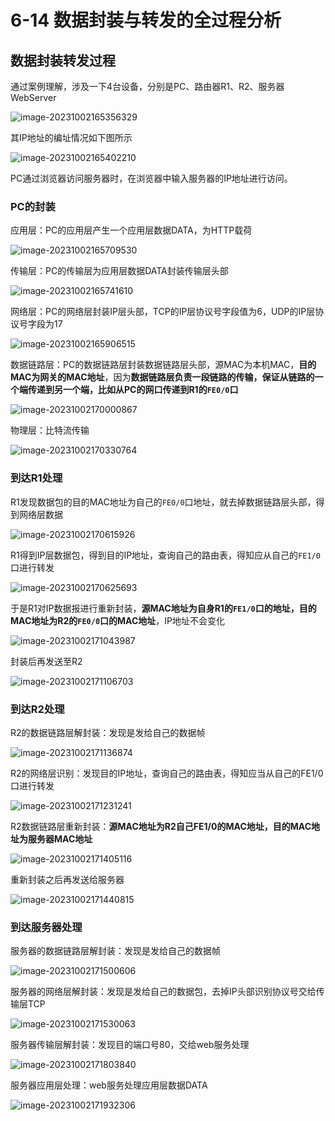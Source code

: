 # 6-14 数据封装与转发的全过程分析

## 数据封装转发过程

通过案例理解，涉及一下4台设备，分别是PC、路由器R1、R2、服务器WebServer

![image-20231002165356329](https://img.yatjay.top/md/image-20231002165356329.png)

其IP地址的编址情况如下图所示

![image-20231002165402210](https://img.yatjay.top/md/image-20231002165402210.png)

PC通过浏览器访问服务器时，在浏览器中输入服务器的IP地址进行访问。

### PC的封装

应用层：PC的应用层产生一个应用层数据DATA，为HTTP载荷

![image-20231002165709530](https://img.yatjay.top/md/image-20231002165709530.png)

传输层：PC的传输层为应用层数据DATA封装传输层头部

![image-20231002165741610](https://img.yatjay.top/md/image-20231002165741610.png)

网络层：PC的网络层封装IP层头部，TCP的IP层协议号字段值为6，UDP的IP层协议号字段为17

![image-20231002165906515](https://img.yatjay.top/md/image-20231002165906515.png)

数据链路层：PC的数据链路层封装数据链路层头部，源MAC为本机MAC，**目的MAC为网关的MAC地址**，因为**数据链路层负责一段链路的传输，保证从链路的一个端传递到另一个端，比如从PC的网口传递到R1的`FE0/0`口**

![image-20231002170000867](https://img.yatjay.top/md/image-20231002170000867.png)

物理层：比特流传输

![image-20231002170330764](https://img.yatjay.top/md/image-20231002170330764.png)

### 到达R1处理

R1发现数据包的目的MAC地址为自己的`FE0/0`口地址，就去掉数据链路层头部，得到网络层数据

![image-20231002170615926](https://img.yatjay.top/md/image-20231002170615926.png)

R1得到IP层数据包，得到目的IP地址，查询自己的路由表，得知应从自己的`FE1/0`口进行转发

![image-20231002170625693](https://img.yatjay.top/md/image-20231002170625693.png)

于是R1对IP数据报进行重新封装，**源MAC地址为自身R1的`FE1/0`口的地址，目的MAC地址为R2的`FE0/0`口的MAC地址**，IP地址不会变化

![image-20231002171043987](https://img.yatjay.top/md/image-20231002171043987.png)

封装后再发送至R2

![image-20231002171106703](https://img.yatjay.top/md/image-20231002171106703.png)

### 到达R2处理

R2的数据链路层解封装：发现是发给自己的数据帧

![image-20231002171136874](https://img.yatjay.top/md/image-20231002171136874.png)

R2的网络层识别：发现目的IP地址，查询自己的路由表，得知应当从自己的FE1/0口进行转发

![image-20231002171231241](https://img.yatjay.top/md/image-20231002171231241.png)

R2数据链路层重新封装：**源MAC地址为R2自己FE1/0的MAC地址，目的MAC地址为服务器MAC地址**

![image-20231002171405116](https://img.yatjay.top/md/image-20231002171405116.png)

重新封装之后再发送给服务器

![image-20231002171440815](https://img.yatjay.top/md/image-20231002171440815.png)

### 到达服务器处理

服务器的数据链路层解封装：发现是发给自己的数据帧

![image-20231002171500606](https://img.yatjay.top/md/image-20231002171500606.png)

服务器的网络层解封装：发现是发给自己的数据包，去掉IP头部识别协议号交给传输层TCP

![image-20231002171530063](https://img.yatjay.top/md/image-20231002171530063.png)

服务器传输层解封装：发现目的端口号80，交给web服务处理

![image-20231002171803840](https://img.yatjay.top/md/image-20231002171803840.png)

服务器应用层处理：web服务处理应用层数据DATA

![image-20231002171932306](https://img.yatjay.top/md/image-20231002171932306.png)